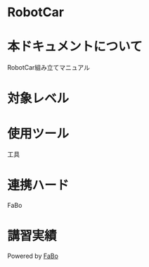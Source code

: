 # RobotCar

# 本ドキュメントについて

RobotCar組み立てマニュアル

# 対象レベル


# 使用ツール

工具

# 連携ハード

FaBo

# 講習実績

Powered by [FaBo](http://www.fabo.io)